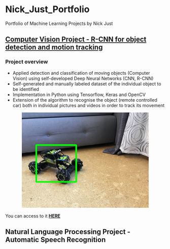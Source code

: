 # Nick_Just_Portfolio
Portfolio of Machine Learning Projects by Nick Just


## [Computer Vision Project - R-CNN for object detection and motion tracking](https://nickjust.github.io/RCNN_object_detection/)

### Project overview 
* Applied detection and classification of moving objects (Computer Vision) using self-developed Deep Neural Networks (CNN, R-CNN)
* Self-generated and manually labeled dataset of the individual object to be identified 
* Implementation in Python using Tensorflow, Keras and OpenCV 
* Extension of the algorithm to recognise the object (remote controlled car) both in individual pictures and videos in order to track its movement

<p align="center">
  <img src="CV_project/Detection_picture.png">
</p>

You can access to it **[HERE](https://nickjust.github.io/RCNN_object_detection/)**


## Natural Language Processing Project - Automatic Speech Recognition 

